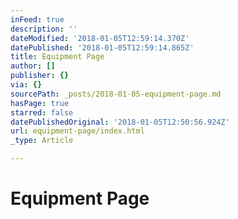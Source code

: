 ```yaml
---
inFeed: true
description: ''
dateModified: '2018-01-05T12:59:14.370Z'
datePublished: '2018-01-05T12:59:14.865Z'
title: Equipment Page
author: []
publisher: {}
via: {}
sourcePath: _posts/2018-01-05-equipment-page.md
hasPage: true
starred: false
datePublishedOriginal: '2018-01-05T12:50:56.924Z'
url: equipment-page/index.html
_type: Article

---
```

# Equipment Page